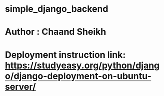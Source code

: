 # simple_django_backend
# Author : Chaand Sheikh

# Deployment instruction link: https://studyeasy.org/python/django/django-deployment-on-ubuntu-server/
